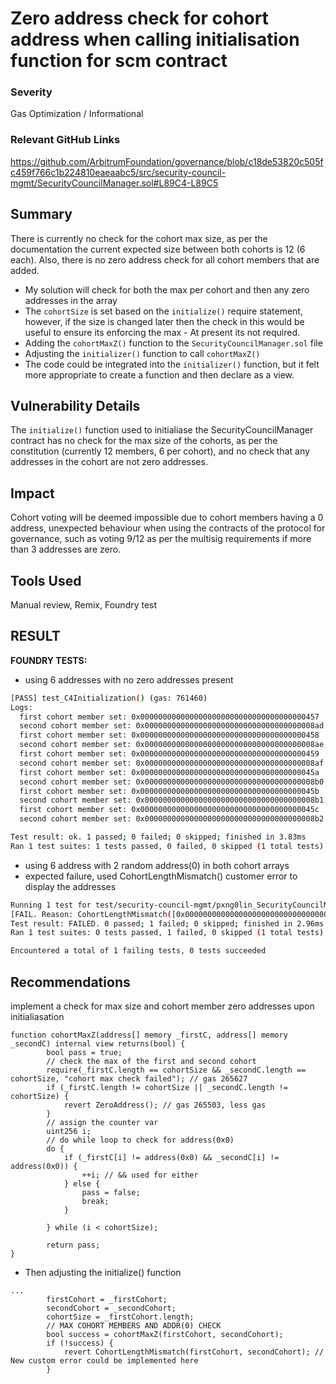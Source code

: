 # Zero address check for cohort address when calling initialisation function for scm contract

### Severity
Gas Optimization / Informational

### Relevant GitHub Links
https://github.com/ArbitrumFoundation/governance/blob/c18de53820c505fc459f766c1b224810eaeaabc5/src/security-council-mgmt/SecurityCouncilManager.sol#L89C4-L89C5

## Summary
There is currently no check for the cohort max size, as per the documentation the current expected size between both cohorts is 12 (6 each). Also, there is no zero address check for all cohort members that are added.

- My solution will check for both the max per cohort and then any zero addresses in the array
- The `cohortSize` is set based on the `initialize()` require statement, however, if the size is changed later then the check in this would be useful to ensure its enforcing the max - At present its not required.
- Adding the `cohortMaxZ()` function to the `SecurityCouncilManager.sol` file
- Adjusting the `initializer()` function to call `cohortMaxZ()`
- The code could be integrated into the `initializer()` function, but it felt more appropriate to create a function and then declare as a view.

## Vulnerability Details
The `initialize()` function used to initialiase the SecurityCouncilManager contract has no check for the max size of the cohorts, as per the constitution (currently 12 members, 6 per cohort), and no check that any addresses in the cohort are not zero addresses.

## Impact
Cohort voting will be deemed impossible due to cohort members having a 0 address, unexpected behaviour when using the contracts of the protocol for governance, such as voting 9/12 as per the multisig requirements if more than 3 addresses are zero.

## Tools Used
Manual review, Remix, Foundry test

## RESULT
**FOUNDRY TESTS:**
- using 6 addresses with no zero addresses present

```bash
[PASS] test_C4Initialization() (gas: 761460)
Logs:
  first cohort member set: 0x0000000000000000000000000000000000000457
  second cohort member set: 0x00000000000000000000000000000000000008ad
  first cohort member set: 0x0000000000000000000000000000000000000458
  second cohort member set: 0x00000000000000000000000000000000000008ae
  first cohort member set: 0x0000000000000000000000000000000000000459
  second cohort member set: 0x00000000000000000000000000000000000008af
  first cohort member set: 0x000000000000000000000000000000000000045a
  second cohort member set: 0x00000000000000000000000000000000000008b0
  first cohort member set: 0x000000000000000000000000000000000000045b
  second cohort member set: 0x00000000000000000000000000000000000008b1
  first cohort member set: 0x000000000000000000000000000000000000045c
  second cohort member set: 0x00000000000000000000000000000000000008b2

Test result: ok. 1 passed; 0 failed; 0 skipped; finished in 3.83ms
Ran 1 test suites: 1 tests passed, 0 failed, 0 skipped (1 total tests)
```

- using 6 address with 2 random address(0) in both cohort arrays
- expected failure, used CohortLengthMismatch() customer error to display the addresses

```bash
Running 1 test for test/security-council-mgmt/pxng0lin_SecurityCouncilManager.t.sol:SecurityCouncilManagerTest
[FAIL. Reason: CohortLengthMismatch([0x0000000000000000000000000000000000000000, 0x0000000000000000000000000000000000000458, 0x0000000000000000000000000000000000000459, 0x0000000000000000000000000000000000000000, 0x000000000000000000000000000000000000045B, 0x000000000000000000000000000000000000045C], [0x00000000000000000000000000000000000008aD, 0x00000000000000000000000000000000000008AE, 0x0000000000000000000000000000000000000000, 0x00000000000000000000000000000000000008b0, 0x00000000000000000000000000000000000008B1, 0x0000000000000000000000000000000000000000])] test_C4Initialization() (gas: 361795)
Test result: FAILED. 0 passed; 1 failed; 0 skipped; finished in 2.96ms
Ran 1 test suites: 0 tests passed, 1 failed, 0 skipped (1 total tests)

Encountered a total of 1 failing tests, 0 tests succeeded
```

## Recommendations
implement a check for max size and cohort member zero addresses upon initialiasation
```
function cohortMaxZ(address[] memory _firstC, address[] memory _secondC) internal view returns(bool) {
        bool pass = true;
        // check the max of the first and second cohort
        require(_firstC.length == cohortSize && _secondC.length == cohortSize, "cohort max check failed"); // gas 265627
        if (_firstC.length != cohortSize || _secondC.length != cohortSize) {
            revert ZeroAddress(); // gas 265503, less gas
        }
        // assign the counter var
        uint256 i;
        // do while loop to check for address(0x0)
        do {
            if (_firstC[i] != address(0x0) && _secondC[i] != address(0x0)) {
                ++i; // && used for either
            } else {
                pass = false;
                break;
            }
           
        } while (i < cohortSize);

        return pass;
}
```
- Then adjusting the initialize() function
```
...
        firstCohort = _firstCohort;
        secondCohort = _secondCohort;
        cohortSize = _firstCohort.length;
        // MAX COHORT MEMBERS AND ADDR(0) CHECK
        bool success = cohortMaxZ(firstCohort, secondCohort);
        if (!success) {
            revert CohortLengthMismatch(firstCohort, secondCohort); // New custom error could be implemented here
        }
```